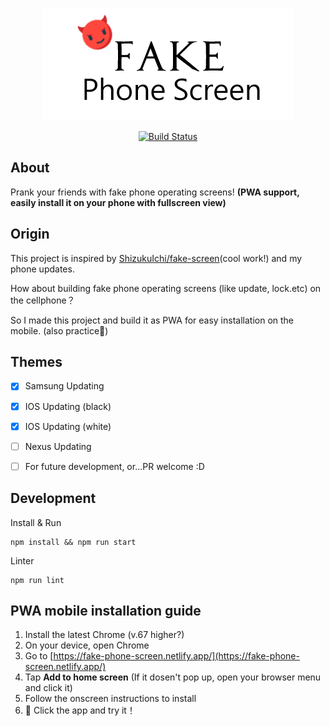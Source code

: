<p align="center">
<a href="https://fake-phone-screen.netlify.app/" target="_blank">
<img src="https://raw.githubusercontent.com/setsal/files/main/logo/logo.png" width="400">
</a>
</p>

<p align="center">
<a href="https://github.com/setsal/fake-phone-screen"><img src="https://api.netlify.com/api/v1/badges/5872ef9c-f949-449c-bb5c-2ff497d8db2d/deploy-status" alt="Build Status"></a>
</p>

## About

Prank your friends with fake phone operating screens! **(PWA support, easily install it on your phone with fullscreen view)**


## Origin 

This project is inspired by [ShizukuIchi/fake-screen](https://github.com/ShizukuIchi/fake-screen)(cool work!) and my phone updates.

How about building fake phone operating screens (like update, lock.etc) on the cellphone？

So I made this project and build it as PWA for easy installation on the mobile. (also practice💪)


## Themes

- [x] Samsung Updating
- [x] IOS Updating (black)
- [x] IOS Updating (white)
- [ ] Nexus Updating
- [ ] For future development, or...PR welcome :D


## Development

Install & Run
```
npm install && npm run start
```

Linter
```
npm run lint
```


## PWA mobile installation guide

1. Install the latest Chrome (v.67 higher?)
2. On your device, open Chrome
3. Go to [https://fake-phone-screen.netlify.app/](https://fake-phone-screen.netlify.app/)
4. Tap **Add to home screen** (If it dosen't pop up, open your browser menu and click it)
5. Follow the onscreen instructions to install
6. 🍻  Click the app and try it！

